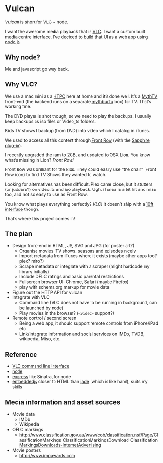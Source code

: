 Vulcan
======

_Vulcan_ is short for VLC + node.

I want the awesome media playback that is [VLC][vlc].
I want a custom built media centre interface.
I’ve decided to build that UI as a web app using [node.js][node]


[vlc]: http://www.videolan.org/vlc/ "VideoLAN Player"
[node]: http://nodejs.org/ "node.js"


Why node?
---------

Me and javascript go way back.


Why VLC?
--------

We use a mac mini as a [HTPC][HTPC] here at home and it’s done well.
It’s a [MythTV][mythtv] front-end (the backend runs on a separate [mythbuntu][mythbuntu] box) for TV.
That’s working fine.

The DVD player is shot though, so we need to play the backups.
I usually keep backups as iso files or Video_ts folders.

Kids TV shows I backup (from DVD) into video which I catalog in iTunes.

We used to access all this content through [Front Row][FR] (with the [Sapphire plug-in][sapphire]).

I recently upgraded the ram to 2GB, and updated to OSX Lion.
You know what’s missing in Lion? _Front Row!_

Front Row was brilliant for the kids.
They could easily use “the chair” (Front Row icon) to find TV Shows they wanted to watch.

Looking for alternatives has been difficult.
Plex came close, but it stutters (or judders?) on video_ts and iso playback. Ugh.
iTunes is a bit hit and miss too, and not so easy to use as Front Row.

You know what plays everything perfectly? _VLC!_
It doesn’t ship with a [10ft interface][10ft-ui] though.

That’s where this project comes in!


[HTPC]: http://en.wikipedia.org/wiki/Home_theater_PC "Home theatre PC"
[mythtv]: http://www.mythtv.org/ "MythTV"
[mythbuntu]: http://www.mythbuntu.org/ "Mythbuntu (Ubuntu MythTV distro)"
[FR]: http://en.wikipedia.org/wiki/Front_Row_(software) "Front Row (Wikipedia)"
[sapphire]: http://appletv.nanopi.net/ "Sapphire browser"
[10ft-ui]: http://en.wikipedia.org/wiki/10-foot_user_interface "10 foot user interface"


The plan
--------

* Design front-end in HTML, JS, SVG and JPG (for poster art?)
  * Organise movies, TV shows, seasons and episodes nicely
  * Import metadata from iTunes where it exists (maybe other apps too? plex? miro?)
  * Scrape metadata or integrate with a scraper (might hardcode my library initially)
  * Include OFLC ratings and basic parental restrictions
  * Fullscreen browser UI: Chrome, Safari (maybe Firefox)
  * play with schema.org markup for movie data
* Figure out the HTTP API for vulcan
* Integrate with VLC
  * Command line (VLC does not have to be running in background, can be launched by node)
  * Play movies in the browser? (`<video>` support?)
* Remote control / second screen
  * Being a web app, it should support remote controls from iPhone/iPad etc
  * Link/integrate information and social services on IMDb, TVDB, wikipedia, Miso, etc.


Reference
---------

* [VLC command line interface][vlc-cli]
* [node][node-docs]
* [express][expressjs-guide] like Sinatra, for node
* [embeddedjs][ejs] closer to HTML than [jade][jade] (which is like haml), suits my skills

[vlc-cli]: http://wiki.videolan.org/VLC_command-line_help "VLC command-line help"
[node-docs]: http://nodejs.org/docs/latest/api/index.html "Node API and documentation"
[expressjs-guide]: http://expressjs.com/guide.html "express (web framework)"
[ejs]: http://embeddedjs.com/ "embeddedjs (templates)"
[jade]: http://jade-lang.com/ "jade (templates)"

Media information and asset sources
-----------------------------------

* Movie data
  * IMDb
  * Wikipedia
* OFLC markings
  * http://www.classification.gov.au/www/cob/classification.nsf/Page/ClassificationMarkings_ClassificationMarkingsDownload_ClassificationMarkingsDownloads-InternetAdvertising
* Movie posters
  * http://www.impawards.com
